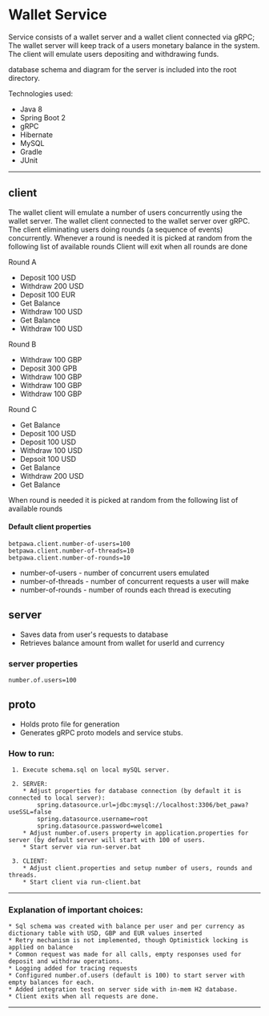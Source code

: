  

# Wallet Service


Service consists of a wallet server and a wallet client connected via gRPC; 
The wallet server will keep track of a users monetary balance in the system. 
The client will emulate users depositing and withdrawing funds.

database schema and diagram for the server is included into the root directory.

Technologies used:

*  Java 8
*  Spring Boot 2
*  gRPC
*  Hibernate
*  MySQL
*  Gradle
*  JUnit


---

## client

The wallet client will emulate a number of users concurrently using the wallet server. 
The wallet client connected to the wallet server over gRPC. 
The client eliminating users doing rounds (a sequence of events) concurrently. Whenever a round is needed it is picked at random from the following list of available rounds
Client will exit when all rounds are done

Round A
* Deposit 100 USD
* Withdraw 200 USD
* Deposit 100 EUR
* Get Balance
* Withdraw 100 USD
* Get Balance
* Withdraw 100 USD

Round B
* Withdraw 100 GBP
* Deposit 300 GPB
* Withdraw 100 GBP
* Withdraw 100 GBP
* Withdraw 100 GBP

Round C
* Get Balance
* Deposit 100 USD
* Deposit 100 USD
* Withdraw 100 USD
* Depsoit 100 USD
* Get Balance
* Withdraw 200 USD
* Get Balance

When round is needed it is picked at random from the following list of available rounds

#### Default client properties

```
betpawa.client.number-of-users=100
betpawa.client.number-of-threads=10
betpawa.client.number-of-rounds=10
```
* number-of-users - number of concurrent users emulated
* number-of-threads - number of concurrent requests a user will make
* number-of-rounds - number of rounds each thread is executing

  
## server

*  Saves data from user's requests to database
*  Retrieves balance amount from wallet for userId and currency

### server properties
```
number.of.users=100
```

## proto
    
*  Holds proto file for generation    
*  Generates gRPC proto models and service stubs. 

### How to run:
     1. Execute schema.sql on local mySQL server.
      
     2. SERVER:
        * Adjust properties for database connection (by default it is connected to local server):
            spring.datasource.url=jdbc:mysql://localhost:3306/bet_pawa?useSSL=false
            spring.datasource.username=root
            spring.datasource.password=welcome1
        * Adjust number.of.users property in application.properties for server (by default server will start with 100 of users.
        * Start server via run-server.bat
     
     3. CLIENT: 
        * Adjust client.properties and setup number of users, rounds and threads.
        * Start client via run-client.bat
---

### Explanation of important choices:
    * Sql schema was created with balance per user and per currency as dictionary table with USD, GBP and EUR values inserted
    * Retry mechanism is not implemented, though Optimistick locking is applied on balance
    * Common request was made for all calls, empty responses used for deposit and withdraw operations.
    * Logging added for tracing requests
    * Configured number.of.users (default is 100) to start server with empty balances for each.
    * Added integration test on server side with in-mem H2 database.
    * Client exits when all requests are done.
---

